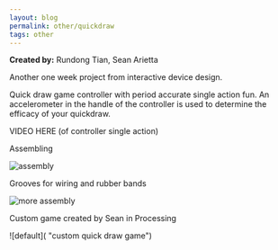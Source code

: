 ```yaml
---
layout: blog
permalink: other/quickdraw
tags: other
---
```


**Created by:** Rundong Tian, Sean Arietta

Another one week project from interactive device design.

Quick draw game controller with period accurate single action fun. An accelerometer in the handle of the controller is used to determine the efficacy of your quickdraw. 

VIDEO HERE (of controller single action)

Assembling

![assembly](https://farm4.staticflickr.com/3697/10095231334_95ccd2f66d_k.jpg)

Grooves for wiring and rubber bands 

![more assembly](https://farm8.staticflickr.com/7442/10095325343_55424fdc1b_k.jpg)

Custom game created by Sean in Processing

![default](    "custom quick draw game")


